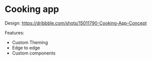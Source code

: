 # Cooking app

Design: https://dribbble.com/shots/15011790-Cooking-App-Concept

Features: 
* Custom Theming 
* Edge to edge
* Custom components